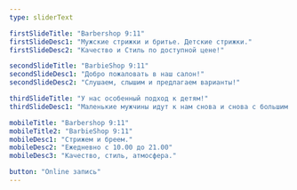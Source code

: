```yaml
---
type: sliderText

firstSlideTitle: "Barbershop 9:11"
firstSlideDesc1: "Мужские стрижки и бритье. Детские стрижки."
firstSlideDesc2: "Качество и Стиль по доступной цене!"

secondSlideTitle: "BarbieShop 9:11"
secondSlideDesc1: "Добро пожаловать в наш салон!"
secondSlideDesc2: "Слушаем, слышим и предлагаем варианты!"

thirdSlideTitle: "У нас особенный подход к детям!"
thirdSlideDesc1: "Маленькие мужчины идут к нам снова и снова с большим удовольствием!"

mobileTitle: "Barbershop 9:11"
mobileTitle2: "BarbieShop 9:11"
mobileDesc1: "Стрижем и бреем."
mobileDesc2: "Ежедневно с 10.00 до 21.00"
mobileDesc3: "Качество, стиль, атмосфера."

button: "Online запись"
---
```

